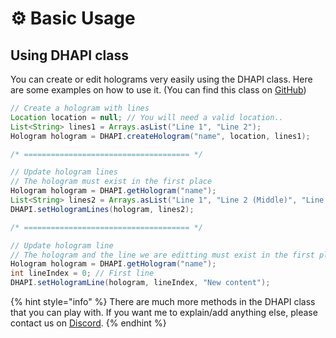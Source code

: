 # ⚙ Basic Usage

## Using DHAPI class

You can create or edit holograms very easily using the DHAPI class. Here are some examples on how to use it. (You can find this class on [GitHub](https://github.com/DecentSoftware-eu/DecentHolograms/blob/main/src/main/java/eu/decentsoftware/holograms/api/DHAPI.java))

```java
// Create a hologram with lines
Location location = null; // You will need a valid location..
List<String> lines1 = Arrays.asList("Line 1", "Line 2");
Hologram hologram = DHAPI.createHologram("name", location, lines1);

/* ===================================== */

// Update hologram lines
// The hologram must exist in the first place
Hologram hologram = DHAPI.getHologram("name");
List<String> lines2 = Arrays.asList("Line 1", "Line 2 (Middle)", "Line 3");
DHAPI.setHologramLines(hologram, lines2);

/* ===================================== */

// Update hologram line
// The hologram and the line we are editting must exist in the first place
Hologram hologram = DHAPI.getHologram("name");
int lineIndex = 0; // First line
DHAPI.setHologramLine(hologram, lineIndex, "New content");
```

{% hint style="info" %}
There are much more methods in the DHAPI class that you can play with. If you want me to explain/add anything else, please contact us on [Discord](https://discord.decentsoftware.eu).
{% endhint %}
